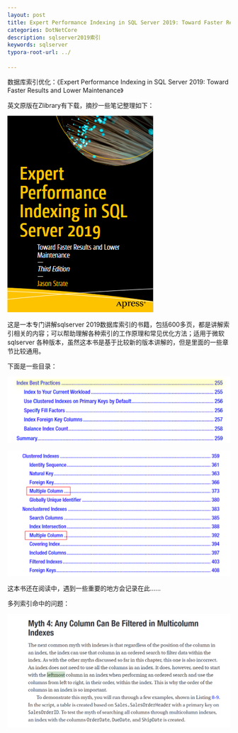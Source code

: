 ```yaml
---
layout: post
title: Expert Performance Indexing in SQL Server 2019: Toward Faster Results and  Lower Maintenance
categories: DotNetCore
description: sqlserver2019索引
keywords: sqlserver
typora-root-url: ../

---
```


数据库索引优化：《Expert Performance Indexing in SQL Server 2019: Toward Faster Results and  Lower Maintenance》

英文原版在Zlibrary有下载，摘抄一些笔记整理如下：

![image-20231102234513604](/images/posts/image-20231102234513604.png)

这是一本专门讲解sqlserver  2019数据库索引的书籍，包括600多页，都是讲解索引相关的内容；可以帮助理解各种索引的工作原理和常见优化方法；适用于微软sqlserver 各种版本，虽然这本书是基于比较新的版本讲解的，但是里面的一些章节比较通用。

下面是一些目录：

![image-20231102235232287](/images/posts/image-20231102235232287.png)

![image-20231102235322349](/images/posts/image-20231102235322349.png)

这本书还在阅读中，遇到一些重要的地方会记录在此......

多列索引命中的问题：

![image-20231103000620348](/images/posts/image-20231103000620348.png)





